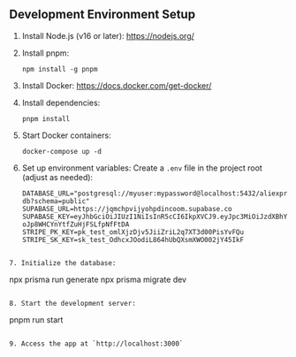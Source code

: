 ## Development Environment Setup

1. Install Node.js (v16 or later): https://nodejs.org/

2. Install pnpm:

   ```
   npm install -g pnpm
   ```

3. Install Docker: https://docs.docker.com/get-docker/

4. Install dependencies:

   ```
   pnpm install
   ```

5. Start Docker containers:

   ```
   docker-compose up -d
   ```

6. Set up environment variables:
   Create a `.env` file in the project root (adjust as needed):

   ```
   DATABASE_URL="postgresql://myuser:mypassword@localhost:5432/aliexpress-db?schema=public"
   SUPABASE_URL=https://jqmchpvijyohpdincoom.supabase.co
   SUPABASE_KEY=eyJhbGciOiJIUzI1NiIsInR5cCI6IkpXVCJ9.eyJpc3MiOiJzdXBhYmFzZSIsInJlZiI6ImpxbWNocHZpanlvaHBkaW5jb29tIiwicm9sZSI6ImFub24iLCJpYXQiOjE3MjMzNzIxOTUsImV4cCI6MjAzODk0ODE5NX0.eU6pi3Cydw8hAi*-oJp8WHCYnYtfZuHjFSLfpNfFtDA
   STRIPE_PK_KEY=pk_test_omlXjzDjv5JiiZriL2q7XT3d00PisYvFQu
   STRIPE_SK_KEY=sk_test_OdhcxJOodiL864hUbQXsmXWO002jY45IkF
   ```

```

7. Initialize the database:

```

npx prisma run generate
npx prisma migrate dev

```

8. Start the development server:

```

pnpm run start

```

9. Access the app at `http://localhost:3000`
```
